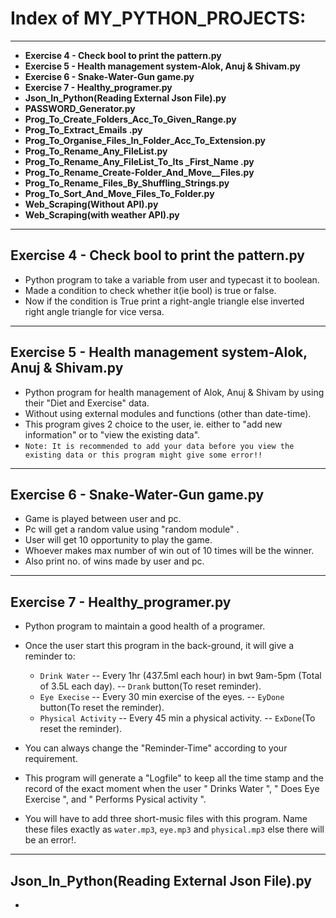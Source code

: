 # Index of MY_PYTHON_PROJECTS:
 ---
 - **Exercise 4 - Check bool to print the pattern.py**
 - **Exercise 5 - Health management system-Alok, Anuj & Shivam.py**
 - **Exercise 6 - Snake-Water-Gun game.py**
 - **Exercise 7 - Healthy_programer.py**
 - **Json_In_Python(Reading External Json File).py**
 - **PASSWORD_Generator.py**
 - **Prog_To_Create_Folders_Acc_To_Given_Range.py**
 - **Prog_To_Extract_Emails .py**
 - **Prog_To_Organise_Files_In_Folder_Acc_To_Extension.py**
 - **Prog_To_Rename_Any_FileList.py**
 - **Prog_To_Rename_Any_FileList_To_Its _First_Name .py**
 - **Prog_To_Rename_Create-Folder_And_Move__Files.py**
 - **Prog_To_Rename_Files_By_Shuffling_Strings.py**
 - **Prog_To_Sort_And_Move_Files_To_Folder.py**
 - **Web_Scraping(Without API).py**
 - **Web_Scraping(with weather API).py**
---


## Exercise 4 - Check bool to print the pattern.py
- Python program to take a variable from user and typecast it to boolean. 
- Made a condition to check whether it(ie bool) is true or false. 
- Now if the condition is True print a right-angle triangle else inverted right angle triangle for  vice versa.
---

## Exercise 5 - Health management system-Alok, Anuj & Shivam.py
- Python program for health management of Alok, Anuj & Shivam by using their "Diet and Exercise" data.
- Without using external modules and functions (other than date-time).
- This program gives 2 choice to the user, ie. either to "add new information" or to "view the existing data". 
- `Note: It is recommended to add your data before you view the existing data or this program might give some error!!`
---

## Exercise 6 - Snake-Water-Gun game.py
- Game is played between user and pc.
- Pc will get a random value using "random module" .
- User will get 10 opportunity to play the game.
- Whoever makes max number of win out of 10 times will be the winner.
- Also print no. of wins made by user and pc.
---

## Exercise 7 - Healthy_programer.py
- Python program to maintain a good health of a programer.
- Once the user start this program in the back-ground, it will give a reminder to:
  - `Drink Water` -- Every 1hr (437.5ml each hour) in bwt 9am-5pm (Total of 3.5L each day). -- `Drank` button(To reset reminder).
  - `Eye Execise` -- Every 30 min exercise of the eyes. -- `EyDone` button(To reset the reminder).
  - `Physical Activity` -- Every 45 min a physical activity. -- `ExDone`(To reset the reminder).

- You can always change the "Reminder-Time" according to your requirement. 
- This program will generate a "Logfile" to keep all the time stamp and the record of the exact moment when the user " Drinks Water ", " Does Eye Exercise ", and " Performs Pysical activity ".
- You will have to add three short-music files with this program. Name these files exactly as `water.mp3`, `eye.mp3` and `physical.mp3` else there will be an error!. 
---

## Json_In_Python(Reading External Json File).py
- 














